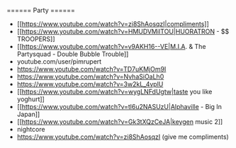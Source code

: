 ====== Party ======
* [[https://www.youtube.com/watch?v=zi8ShAosqzI|compliments]]
* [[https://www.youtube.com/watch?v=HMUDVMiITOU|HUORATRON - $$ TROOPERS]]
* [[https://www.youtube.com/watch?v=v9AKH16--VE|M.I.A. & The Partysquad - Double Bubble Trouble]]
* youtube.com/user/pimrupert
* https://www.youtube.com/watch?v=TD7uKMjOm9I
* https://www.youtube.com/watch?v=NvhaSiOaLh0
* https://www.youtube.com/watch?v=3w2kL_4vplU
* [[https://www.youtube.com/watch?v=wygLNFdUgtw|taste you like yoghurt]]
* [[https://www.youtube.com/watch?v=tl6u2NASUzU|Alphaville - Big In Japan]]
* [[https://www.youtube.com/watch?v=Gk3tXQzCeJA|keygen music 2]]
* nightcore
* https://www.youtube.com/watch?v=zi8ShAosqzI (give me compliments)